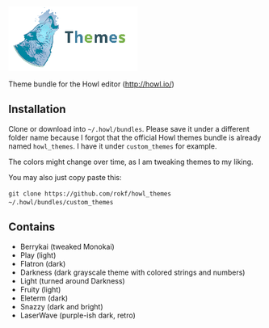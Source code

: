 
![howl_themes](howl_themes.png)

Theme bundle for the Howl editor (http://howl.io/)

## Installation

Clone or download into `~/.howl/bundles`.
Please save it under a different folder name because I forgot that the official Howl themes bundle is already named `howl_themes`. I have it under `custom_themes` for example.

The colors might change over time, as I am tweaking themes to my liking.

You may also just copy paste this:

`git clone https://github.com/rokf/howl_themes ~/.howl/bundles/custom_themes`

## Contains
- Berrykai (tweaked Monokai)
- Play (light)
- Flatron (dark)
- Darkness (dark grayscale theme with colored strings and numbers)
- Light (turned around Darkness)
- Fruity (light)
- Eleterm (dark)
- Snazzy (dark and bright)
- LaserWave (purple-ish dark, retro)

